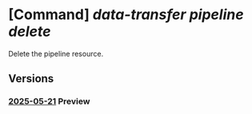 # [Command] _data-transfer pipeline delete_

Delete the pipeline resource.

## Versions

### [2025-05-21](/Resources/mgmt-plane/L3N1YnNjcmlwdGlvbnMve30vcmVzb3VyY2Vncm91cHMve30vcHJvdmlkZXJzL21pY3Jvc29mdC5henVyZWRhdGF0cmFuc2Zlci9waXBlbGluZXMve30=/2025-05-21.xml) **Preview**

<!-- mgmt-plane /subscriptions/{}/resourcegroups/{}/providers/microsoft.azuredatatransfer/pipelines/{} 2025-05-21 -->
